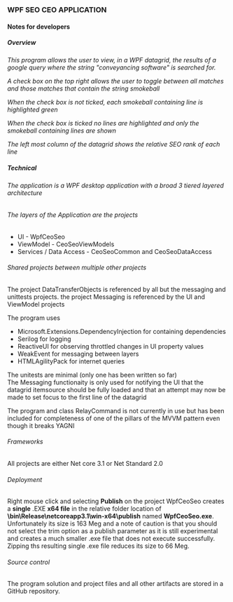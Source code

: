 ### WPF SEO CEO APPLICATION 
#### Notes for developers 
##### Overview 

_This program allows the user to view, in a WPF datagrid, the results of a google query where 
the string "conveyancing software" is searched for._  

_A check box on the top right allows the user to toggle between all matches and those
 matches that contain the string smokeball_  

_When the check box is not ticked, each smokeball containing line is highlighted green_ 

_When the check box is ticked no lines are highlighted and only the smokeball 
containing lines are shown_

_The left most column of the datagrid shows the relative SEO rank of each line_

##### Technical 
###### The application is a WPF desktop application with a broad 3 tiered layered architecture 

###### The layers of the Application are the projects  
 - UI							- WpfCeoSeo   
 - ViewModel					- CeoSeoViewModels  
 - Services / Data Access		- CeoSeoCommon and CeoSeoDataAccess

###### Shared projects between multiple other projects

The project DataTransferObjects is referenced by all but the messaging and unittests projects.
the project Messaging is referenced by the UI and ViewModel projects

The program uses  
- Microsoft.Extensions.DependencyInjection for containing dependencies
- Serilog for logging   
- ReactiveUI for observing throttled changes in UI property values  
- WeakEvent for messaging between layers 
- HTMLAgilityPack for internet queries

The unitests are minimal (only one has been written so far)  
The Messaging functionaity is only used for notifying the UI that the datagrid itemsource 
should be fully loaded and that an attempt may now be made to set focus to the first line
 of the datagrid

The program and class RelayCommand is not currently in use but has been included for 
completeness of one of the pillars of the MVVM pattern even though it breaks YAGNI    

###### Frameworks  

All projects are either Net core 3.1 or Net Standard 2.0

###### Deployment  
Right mouse click and selecting **Publish** on the project WpfCeoSeo creates a
 **single** .EXE **x64 file** in the relative folder location of 
**\bin\Release\netcoreapp3.1\win-x64\publish**  named **WpfCeoSeo.exe**.  
Unfortunately its size is 163 Meg and a note of caution is that you should not select 
the trim option as a publish parameter as it is still experimental and creates a much
 smaller .exe file 
that does not execute successfully. 
Zipping ths resulting single .exe file reduces its size to 66 Meg.    

###### Source control   
The program solution and project files and all other artifacts are stored in a GitHub repository.  
